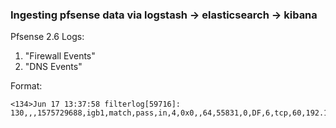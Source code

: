 ### Ingesting pfsense data via logstash -> elasticsearch -> kibana

Pfsense 2.6
Logs:
1. "Firewall Events"
2. "DNS Events"

Format:
```
<134>Jun 17 13:37:58 filterlog[59716]: 130,,,1575729688,igb1,match,pass,in,4,0x0,,64,55831,0,DF,6,tcp,60,192.168.2.12,54.221.200.137,60293,443,0,S,3825784625,,29200,,mss;sackOK;TS;nop;wscale
```
